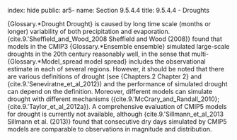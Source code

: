 index: hide
public: ar5-
name: Section 9.5.4.4
title: 9.5.4.4 - Droughts

{Glossary.*Drought Drought} is caused by long time scale (months or longer) variability of both precipitation and evaporation. {cite.9.'Sheffield_and_Wood_2008 Sheffield and Wood (2008)} found that models in the CMIP3 {Glossary.*Ensemble ensemble} simulated large-scale droughts in the 20th century reasonably well, in the sense that multi-{Glossary.*Model_spread model spread} includes the observational estimate in each of several regions. However, it should be noted that there are various definitions of drought (see {Chapters.2 Chapter 2} and {cite.9.'Seneviratne_et_al_2012}) and the performance of simulated drought can depend on the definition. Moreover, different models can simulate drought with different mechanisms ({cite.9.'McCrary_and_Randall_2010}; {cite.9.'Taylor_et_al_2012a}). A comprehensive evaluation of CMIP5 models for drought is currently not available, although {cite.9.'Sillmann_et_al_2013 Sillmann et al. (2013)} found that consecutive dry days simulated by CMIP5 models are comparable to observations in magnitude and distribution.
